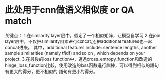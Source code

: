 # 此处用于cnn做语义相似度 or QA match
关键点： 
1.在similarity layer层中，假定了一个相似矩阵，让模型自学习 
2.在join layer层中，不仅把similarity因素进行concat,还把additional features也一起concat进来。
其中，additional features include: sentence lengths, another sample similarities (namely tfidf) and so on , which depends on your project.
3.在最後的loss function中，通過cross_entropy_function和改造的hinge_loss_function比較，使用改造的loss函數進行訓練，可以得到相似的語句有更大的得分，更不相似的
語句有更小的得分。